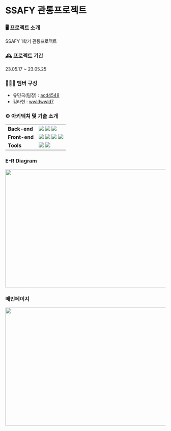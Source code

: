 # SSAFY 관통프로젝트

### 🖥️ 프로젝트 소개

SSAFY 1학기 관통프로젝트

### 🕰️ 프로젝트 기간

23.05.17 ~ 23.05.25

### 🧑‍🤝‍🧑 멤버 구성

- 유민국(팀장) : [acd4548](https://github.com/acd4548)
- 김라현 : [wwldwwld7](https://github.com/wwldwwld7)

### ⚙️ 아키텍쳐 및 기술 소개

<div align=left>
<table>
    <tr>
        <td><b>Back-end</b></td>
        <td>
          <img src="https://img.shields.io/badge/Java-11.0.18-007396?style=flat&logo=Java&logoColor=white"/>
          <img src="https://img.shields.io/badge/Spring Boot-2.7.15-6DB33F?style=flat-square&logo=Spring Boot&logoColor=white"/>
          <img src="https://img.shields.io/badge/MySQL-8.1-4479A1?style=flat-square&logo=MySQL&logoColor=white"/>
        </td>
    </tr>
    <tr>
    <td><b>Front-end</b></td>
        <td>
          <img src="https://img.shields.io/badge/JavaScript-F7DF1E?style=flat-square&logo=javascript&logoColor=black"/>
          <img src="https://img.shields.io/badge/HTML5-E34F26?style=flat-square&logo=html5&logoColor=white"/>
          <img src="https://img.shields.io/badge/CSS3-1572B6?style=flat-square&logo=css3&logoColor=white"/>
          <img src="https://img.shields.io/badge/Vue.js-6845A6?style=flat-square&logo=Vue.js&logoColor=white"/>
        </td>
    </tr>
    <tr>
    <tr>
    <td><b>Tools</b></td>
    <td>
    <img src="https://img.shields.io/badge/Notion-333333?style=flat-square&logo=Notion&logoColor=white"/>
    <img src="https://img.shields.io/badge/GitLab-FCA121?style=flat-square&logo=GitLab&logoColor=white"/>
    </td>
    </tr>
</table>
</div>
<div align=left>



### E-R Diagram
<img src="https://github.com/acd4548/SSAFIT_FINAL/assets/122504425/378cadd7-3d4c-4c1b-b3c9-121631985459"  width="700" height="370">

### 메인페이지
<img src="https://github.com/acd4548/SSAFIT_FINAL/assets/122504425/69701728-d2aa-40d2-af95-5dd69ebbc54a"  width="700" height="370">

